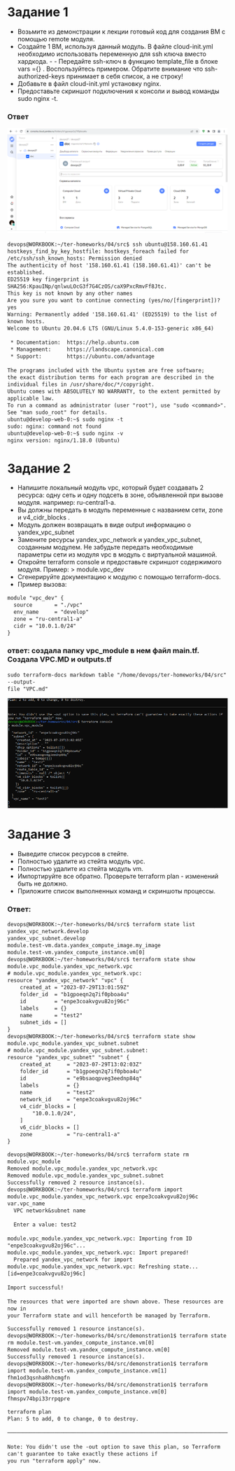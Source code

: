 # Задание 1
- Возьмите из демонстрации к лекции готовый код для создания ВМ с помощью remote модуля.
- Создайте 1 ВМ, используя данный модуль. В файле cloud-init.yml необходимо использовать переменную для ssh ключа вместо хардкода. - - Передайте ssh-ключ в функцию template_file в блоке vars ={} . Воспользуйтесь примером. Обратите внимание что ssh-authorized-keys принимает в себя список, а не строку!
- Добавьте в файл cloud-init.yml установку nginx.
- Предоставьте скриншот подключения к консоли и вывод команды sudo nginx -t.

###  Ответ
![yovm](https://github.com/EVolgina/devops27-tf4/blob/ter04/yovm.PNG)
```
devops@WORKBOOK:~/ter-homeworks/04/src$ ssh ubuntu@158.160.61.41
hostkeys_find_by_key_hostfile: hostkeys_foreach failed for /etc/ssh/ssh_known_hosts: Permission denied
The authenticity of host '158.160.61.41 (158.160.61.41)' can't be established.
ED25519 key fingerprint is SHA256:KpauINp/qnlwuLOcG3f7G4CzOS/caX9PxcRmvFf8Jtc.
This key is not known by any other names
Are you sure you want to continue connecting (yes/no/[fingerprint])? yes
Warning: Permanently added '158.160.61.41' (ED25519) to the list of known hosts.
Welcome to Ubuntu 20.04.6 LTS (GNU/Linux 5.4.0-153-generic x86_64)

 * Documentation:  https://help.ubuntu.com
 * Management:     https://landscape.canonical.com
 * Support:        https://ubuntu.com/advantage

The programs included with the Ubuntu system are free software;
the exact distribution terms for each program are described in the
individual files in /usr/share/doc/*/copyright.
Ubuntu comes with ABSOLUTELY NO WARRANTY, to the extent permitted by
applicable law.
To run a command as administrator (user "root"), use "sudo <command>".
See "man sudo_root" for details.
ubuntu@develop-web-0:~$ sudo nginx -t
sudo: nginx: command not found
ubuntu@develop-web-0:~$ sudo nginx -v
nginx version: nginx/1.18.0 (Ubuntu)
```
# Задание 2
- Напишите локальный модуль vpc, который будет создавать 2 ресурса: одну сеть и одну подсеть в зоне, объявленной при вызове модуля. например: ru-central1-a.
- Вы должны передать в модуль переменные с названием сети, zone и v4_cidr_blocks .
- Модуль должен возвращать в виде output информацию о yandex_vpc_subnet
- Замените ресурсы yandex_vpc_network и yandex_vpc_subnet, созданным модулем. Не забудьте передать необходимые параметры сети из модуля vpc в модуль с виртуальной машиной.
- Откройте terraform console и предоставьте скриншот содержимого модуля. Пример: > module.vpc_dev
- Сгенерируйте документацию к модулю с помощью terraform-docs.
- Пример вызова:
```
module "vpc_dev" {
  source       = "./vpc"
  env_name     = "develop"
  zone = "ru-central1-a"
  cidr = "10.0.1.0/24"
}
```
### ответ: создала папку vpc_module в нем файл main.tf. Создала VPC.MD и outputs.tf
```
sudo terraform-docs markdown table "/home/devops/ter-homeworks/04/src" --output-
file "VPC.md"

```

![vpc](https://github.com/EVolgina/devops27-tf4/blob/main/vpc.PNG)


# Задание 3
- Выведите список ресурсов в стейте.
- Полностью удалите из стейта модуль vpc.
- Полностью удалите из стейта модуль vm.
- Импортируйте все обратно. Проверьте terraform plan - изменений быть не должно.
- Приложите список выполненных команд и скриншоты процессы.
### Ответ:
```
devops@WORKBOOK:~/ter-homeworks/04/src$ terraform state list
yandex_vpc_network.develop
yandex_vpc_subnet.develop
module.test-vm.data.yandex_compute_image.my_image
module.test-vm.yandex_compute_instance.vm[0]
devops@WORKBOOK:~/ter-homeworks/04/src$ terraform state show module.vpc_module.yandex_vpc_network.vpc
# module.vpc_module.yandex_vpc_network.vpc:
resource "yandex_vpc_network" "vpc" {
    created_at = "2023-07-29T13:01:59Z"
    folder_id  = "b1gpoeqn2q7if0pboa4u"
    id         = "enpe3coakvgvu82oj96c"
    labels     = {}
    name       = "test2"
    subnet_ids = []
}
devops@WORKBOOK:~/ter-homeworks/04/src$ terraform state show module.vpc_module.yandex_vpc_subnet.subnet
# module.vpc_module.yandex_vpc_subnet.subnet:
resource "yandex_vpc_subnet" "subnet" {
    created_at     = "2023-07-29T13:02:03Z"
    folder_id      = "b1gpoeqn2q7if0pboa4u"
    id             = "e9bsaoqpveg3eednp84q"
    labels         = {}
    name           = "test2"
    network_id     = "enpe3coakvgvu82oj96c"
    v4_cidr_blocks = [
        "10.0.1.0/24",
    ]
    v6_cidr_blocks = []
    zone           = "ru-central1-a"
}
```
```
devops@WORKBOOK:~/ter-homeworks/04/src$ terraform state rm module.vpc_module
Removed module.vpc_module.yandex_vpc_network.vpc
Removed module.vpc_module.yandex_vpc_subnet.subnet
Successfully removed 2 resource instance(s).
devops@WORKBOOK:~/ter-homeworks/04/src$ terraform import module.vpc_module.yandex_vpc_network.vpc enpe3coakvgvu82oj96c
var.vpc_name
  VPC network&subnet name

  Enter a value: test2

module.vpc_module.yandex_vpc_network.vpc: Importing from ID "enpe3coakvgvu82oj96c"...
module.vpc_module.yandex_vpc_network.vpc: Import prepared!
  Prepared yandex_vpc_network for import
module.vpc_module.yandex_vpc_network.vpc: Refreshing state... [id=enpe3coakvgvu82oj96c]

Import successful!

The resources that were imported are shown above. These resources are now in
your Terraform state and will henceforth be managed by Terraform.
```
```
Successfully removed 1 resource instance(s).
devops@WORKBOOK:~/ter-homeworks/04/src/demonstration1$ terraform state rm module.test-vm.yandex_compute_instance.vm[0]
Removed module.test-vm.yandex_compute_instance.vm[0]
Successfully removed 1 resource instance(s).
devops@WORKBOOK:~/ter-homeworks/04/src/demonstration1$ terraform import module.test-vm.yandex_compute_instance.vm[1] fhm1od3qsnha8hhcmgfn
devops@WORKBOOK:~/ter-homeworks/04/src/demonstration1$ terraform import module.test-vm.yandex_compute_instance.vm[0] fhmspv74bpi33rrpqpre

```
```
terraform plan
Plan: 5 to add, 0 to change, 0 to destroy.

───────────────────────────────────────────────────────────────────────────────────────────────────────────────────────

Note: You didn't use the -out option to save this plan, so Terraform can't guarantee to take exactly these actions if
you run "terraform apply" now.
```

